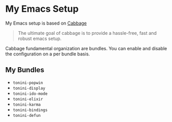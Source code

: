 # My Emacs Setup

My Emacs setup is based on [Cabbage](https://github.com/senny/cabbage)

> The ultimate goal of cabbage is to provide a hassle-free, fast and robust emacs setup.

Cabbage fundamental organization are bundles. You can enable and disable the configuration on a per bundle basis.

## My Bundles

* `tonini-popwin`
* `tonini-display`
* `tonini-ido-mode`
* `tonini-elixir`
* `tonini-karma`
* `tonini-bindings`
* `tonini-defun`
